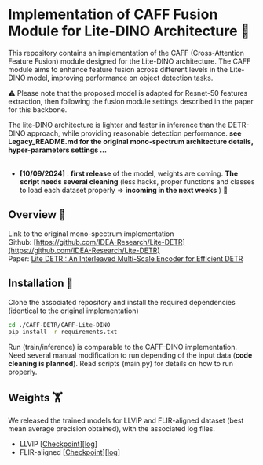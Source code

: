 # Implementation of CAFF Fusion Module for Lite-DINO Architecture :lizard:

This repository contains an implementation of the CAFF (Cross-Attention Feature Fusion) module designed for the Lite-DINO architecture. The CAFF module aims to enhance feature fusion across different levels in the Lite-DINO model, improving performance on object detection tasks.

:warning: Please note that the proposed model is adapted for Resnet-50 features extraction, then following the fusion module settings described in the paper for this backbone.

The lite-DINO architecture is lighter and faster in inference than the DETR-DINO approach, while providing reasonable detection performance. 
__see Legacy_README.md for the original mono-spectrum architecture details, hyper-parameters settings ...__ <br> 
<br>
* __[10/09/2024]__ : __first release__ of the model, weights are coming. __The script needs several cleaning__ (less hacks, proper functions and classes to load each dataset properly => __incoming in the next weeks__ )  :lizard:

## Overview :mag_right:

Link to the original mono-spectrum implementation <br>
Github: [https://github.com/IDEA-Research/Lite-DETR](https://github.com/IDEA-Research/Lite-DETR) <br>
Paper: [Lite DETR : An Interleaved Multi-Scale Encoder for Efficient DETR](https://arxiv.org/pdf/2303.07335.pdf)

## Installation :minidisc:

Clone the associated repository and install the required dependencies (identical to the original implementation)

```bash
cd ./CAFF-DETR/CAFF-Lite-DINO
pip install -r requirements.txt
```

Run (train/inference) is comparable to the CAFF-DINO implementation. Need several manual modification to run depending of the input data (__code cleaning is planned__). Read scripts (main.py) for details on how to run properly. 

## Weights :weight_lifting:
We released the trained models for LLVIP and FLIR-aligned dataset (best mean average precision obtained), with the associated log files. <br> 
* LLVIP [[Checkpoint](https://zenodo.org/records/13908222/files/checkpoint_best_CAFF-LITE-DINO_LLVIP.pth?download=1)][[log](https://zenodo.org/records/13908222/files/log_LLVIP_CAFF-LITE-DINO.txt?download=1)] <br>
* FLIR-aligned [[Checkpoint](https://zenodo.org/records/13908222/files/checkpoint_best_CAFF-LITE-DINO_FLIR.pth?download=1)][[log](https://zenodo.org/records/13908222/files/log_FLIR-Aligned_CAFF-LITE-DINO.txt?download=1)]
